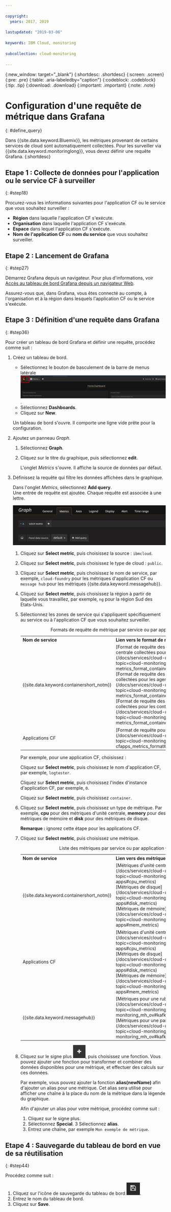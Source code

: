 ```yaml
---

copyright:
  years: 2017, 2019

lastupdated: "2019-03-06"

keywords: IBM Cloud, monitoring

subcollection: cloud-monitoring

---
```


{:new_window: target="_blank"}
{:shortdesc: .shortdesc}
{:screen: .screen}
{:pre: .pre}
{:table: .aria-labeledby="caption"}
{:codeblock: .codeblock}
{:tip: .tip}
{:download: .download}
{:important: .important}
{:note: .note}


# Configuration d'une requête de métrique dans Grafana
{: #define_query}

Dans {{site.data.keyword.Bluemix}}, les métriques provenant de certains services de cloud sont automatiquement collectées. Pour les surveiller via {{site.data.keyword.monitoringlong}}, vous devez définir une requête Grafana. 
{:shortdesc}

## Etape 1 : Collecte de données pour l'application ou le service CF à surveiller
{: #step18}

Procurez-vous les informations suivantes pour l'application CF ou le service que vous souhaitez surveiller :

* **Région** dans laquelle l'application CF s'exécute.
* **Organisation** dans laquelle l'application CF s'exécute. 	
* **Espace** dans lequel l'application CF s'exécute. 
* **Nom de l'application CF** ou **nom du service** que vous souhaitez surveiller. 


## Etape 2 : Lancement de Grafana
{: #step27}

Démarrez Grafana depuis un navigateur. Pour plus d'informations, voir [Accès au tableau de bord Grafana depuis un navigateur Web](/docs/services/cloud-monitoring/grafana?topic=cloud-monitoring-navigating_grafana#launch_grafana_from_browser).

Assurez-vous que, dans Grafana, vous êtes connecté au compte, à l'organisation et à la région dans lesquels l'application CF ou le service s'exécute. 


## Etape 3 : Définition d'une requête dans Grafana
{: #step36}

Pour créer un tableau de bord Grafana et définir une requête, procédez comme suit :

1. Créez un tableau de bord.

    * Sélectionnez le bouton de basculement de la barre de menus latérale ![Barre de menus latérale de Grafana](images/grafana_settings.gif "Barre de menus latérale de Grafana").
    * Sélectionnez **Dashboards**.
    * Cliquez sur **New**.

    Un tableau de bord s'ouvre. Il comporte une ligne vide prête pour la configuration.

2. Ajoutez un panneau *Graph*.

    1. Sélectionnez **Graph**.

    2. Cliquez sur le titre du graphique, puis sélectionnez **edit**.

        L'onglet *Metrics* s'ouvre. Il affiche la source de données par défaut.

3. Définissez la requête qui filtre les données affichées dans le graphique. 

    Dans l'onglet *Metrics*, sélectionnez **Add query**. <br>Une entrée de requête est ajoutée. Chaque requête est associée à une lettre.
    
    ![Nouvelle entrée de requête](images/grafana4_query_f1.gif "Nouvelle entrée de requête")
        
    1. Cliquez sur **Select metric**, puis choisissez la source : `ibmcloud`.
    
    2. Cliquez sur **Select metric**, puis choisissez le type de cloud : `public`.
    
    3. Cliquez sur **Select metric**, puis choisissez le nom de service, par exemple, `cloud-foundry` pour les métriques d'application CF ou `message hub` pour les métriques {{site.data.keyword.messagehub}}.
    
    4. Cliquez sur **Select metric**, puis choisissez la région à partir de laquelle vous travaillez, par exemple, `ng` pour la région Sud des Etats-Unis.
    
    5. Sélectionnez les zones de service qui s'appliquent spécifiquement au service ou à l'application CF que vous souhaitez surveiller.

        <table>
          <caption>Formats de requête de métrique par service ou par application CF</caption>
          <tr>
            <th>Nom de service</th>
            <th>Lien vers le format de requête de métrique</th> 
          </tr>
          <tr>
            <td>{{site.data.keyword.containershort_notm}}</td>
            <td>[Format de requête des métriques d'unité centrale collectées pour les conteneurs](/docs/services/cloud-monitoring/reference?topic=cloud-monitoring-metrics_format_containers#cpu_containers) </br>[Format de requête des métriques de charge collectées pour les agents](/docs/services/cloud-monitoring/reference?topic=cloud-monitoring-metrics_format_containers#load_workers) </br>[Format de requête des métriques de mémoire collectées pour les conteneurs](/docs/services/cloud-monitoring/reference?topic=cloud-monitoring-metrics_format_containers#mem_containers)</td> 
          </tr>
          <tr>
            <td>Applications CF</td>
            <td>[Format de requête pour les applications CF](/docs/services/cloud-monitoring/reference?topic=cloud-monitoring-cfapps_metrics_format#cfapps_metrics_format)</td> 
          </tr>
        </table>

        Par exemple, pour une application CF, choisissez :
    
        Cliquez sur **Select metric**, puis choisissez le nom d'application CF, par exemple, `logtester`.
    
        Cliquez sur **Select metric**, puis choisissez l'index d'instance d'application CF, par exemple, `0`.

        Cliquez sur **Select metric**, puis choisissez `container`.
    
    9. Cliquez sur **Select metric**, puis choisissez un type de métrique. Par exemple, **cpu** pour des métriques d'unité centrale, **memory** pour des métriques de mémoire et **disk** pour des métriques de disque. 

        **Remarque :** ignorez cette étape pour les applications CF. 

    10. Cliquez sur **Select metric**, puis choisissez une métrique. 

        <table>
          <caption>Liste des métriques par service ou par application CF</caption>
          <tr>
            <th>Nom de service</th>
            <th>Lien vers des métriques</th> 
          </tr>
          <tr>
            <td>{{site.data.keyword.containershort_notm}}</td>
            <td>[Métriques d'unité centrale](/docs/services/cloud-monitoring/cf?topic=cloud-monitoring-cloud-foundry-apps#cpu_metrics) </br>[Métriques de disque](/docs/services/cloud-monitoring/cf?topic=cloud-monitoring-cloud-foundry-apps#disk_metrics) </br>[Métriques de mémoire](/docs/services/cloud-monitoring/cf?topic=cloud-monitoring-cloud-foundry-apps#mem_metrics)</td> 
          </tr>
          <tr>
            <td>Applications CF</td>
            <td>[Métriques d'unité centrale](/docs/services/cloud-monitoring/cf?topic=cloud-monitoring-cloud-foundry-apps#cpu_metrics)  </br>[Métriques de disque](/docs/services/cloud-monitoring/cf?topic=cloud-monitoring-cloud-foundry-apps#disk_metrics)   </br>[Métriques de mémoire](/docs/services/cloud-monitoring/cf?topic=cloud-monitoring-cloud-foundry-apps#mem_metrics)</td> 
          </tr>
          <tr>
            <td>{{site.data.keyword.messagehub}}</td>
            <td>[Métriques pour une rubrique Kafka](/docs/services/cloud-monitoring/mh?topic=cloud-monitoring-monitoring_mh_ov#kafka_topic_metrics) </br>[Métriques pour une partition Kafka](/docs/services/cloud-monitoring/mh?topic=cloud-monitoring-monitoring_mh_ov#kafka_partition_metrics)</td> 
          </tr>
        </table>

    10. Cliquez sur le signe plus ![Icône Ajouter](images/grafana_plus_image.gif "Signe Plus"), puis choisissez une fonction. Vous pouvez ajouter une fonction pour transformer et combiner des données disponibles pour une métrique, et effectuer des calculs sur ces données.
        
        Par exemple, vous pouvez ajouter la fonction **alias(newName)** afin d'ajouter un alias pour une métrique. Cet alias sera utilisé pour afficher une chaîne à la place du nom de la métrique dans la légende du graphique.
        
        Afin d'ajouter un alias pour votre métrique, procédez comme suit :
        
        1. Cliquez sur le signe plus.
        2. Sélectionnez **Special**. 
        3 Sélectionnez **alias**.
        4. Entrez une chaîne, par exemple `Mon exemple de métrique`.


## Etape 4 : Sauvegarde du tableau de bord en vue de sa réutilisation
{: #step44}

Procédez comme suit :

1. Cliquez sur l'icône de sauvegarde du tableau de bord ![Icône Sauvegarder le tableau de bord](images/grafana_save_image.gif "Icône Sauvegarder le tableau de bord").
2. Entrez le nom du tableau de bord.
3. Cliquez sur **Save**.
